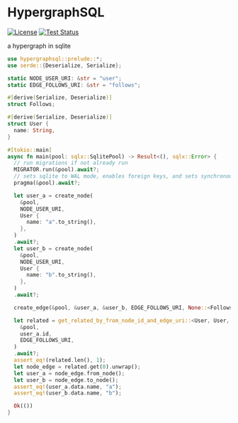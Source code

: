 # HypergraphSQL

[![License](https://img.shields.io/badge/license-MIT%2FApache--2.0-blue)](LICENSE-MIT)
[![Test Status](https://github.com/aicacia/rs-auth/workflows/Tests/badge.svg?event=push)](https://github.com/nathanfaucett/rs-auth/actions)

a hypergraph in sqlite

```rust
use hypergraphsql::prelude::*;
use serde::{Deserialize, Serialize};

static NODE_USER_URI: &str = "user";
static EDGE_FOLLOWS_URI: &str = "follows";

#[derive(Serialize, Deserialize)]
struct Follows;

#[derive(Serialize, Deserialize)]
struct User {
  name: String,
}

#[tokio::main]
async fn main(pool: sqlx::SqlitePool) -> Result<(), sqlx::Error> {
  // run migrations if not already run
  MIGRATOR.run(&pool).await?;
  // sets sqlite to WAL mode, enables foreign keys, and sets synchronous to normal
  pragma(&pool).await?;

  let user_a = create_node(
    &pool,
    NODE_USER_URI,
    User {
      name: "a".to_string(),
    },
  )
  .await?;
  let user_b = create_node(
    &pool,
    NODE_USER_URI,
    User {
      name: "b".to_string(),
    },
  )
  .await?;

  create_edge(&pool, &user_a, &user_b, EDGE_FOLLOWS_URI, None::<Follows>).await?;

  let related = get_related_by_from_node_id_and_edge_uri::<User, User, Follows>(
    &pool,
    user_a.id,
    EDGE_FOLLOWS_URI,
  )
  .await?;
  assert_eq!(related.len(), 1);
  let node_edge = related.get(0).unwrap();
  let user_a = node_edge.from_node();
  let user_b = node_edge.to_node();
  assert_eq!(user_a.data.name, "a");
  assert_eq!(user_b.data.name, "b");

  Ok(())
}

```
